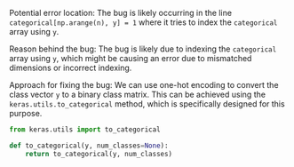 Potential error location: The bug is likely occurring in the line `categorical[np.arange(n), y] = 1` where it tries to index the `categorical` array using `y`.

Reason behind the bug: The bug is likely due to indexing the `categorical` array using `y`, which might be causing an error due to mismatched dimensions or incorrect indexing.

Approach for fixing the bug: We can use one-hot encoding to convert the class vector `y` to a binary class matrix. This can be achieved using the `keras.utils.to_categorical` method, which is specifically designed for this purpose.

```python
from keras.utils import to_categorical

def to_categorical(y, num_classes=None):
    return to_categorical(y, num_classes)
```